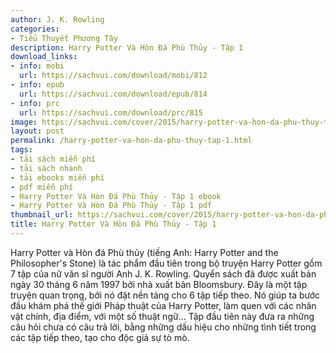 ```yaml
---
author: J. K. Rowling
categories:
- Tiểu Thuyết Phương Tây
description: Harry Potter Và Hòn Đá Phù Thủy - Tập 1
download_links:
- info: mobi
  url: https://sachvui.com/download/mobi/812
- info: epub
  url: https://sachvui.com/download/epub/814
- info: prc
  url: https://sachvui.com/download/prc/815
image: https://sachvui.com/cover/2015/harry-potter-va-hon-da-phu-thuy-tap-1.jpg
layout: post
permalink: /harry-potter-va-hon-da-phu-thuy-tap-1.html
tags:
- tải sách miễn phí
- tải sách nhanh
- tải ebooks miễn phí
- pdf miễn phí
- Harry Potter Và Hòn Đá Phù Thủy - Tập 1 ebook
- Harry Potter Và Hòn Đá Phù Thủy - Tập 1 pdf
thumbnail_url: https://sachvui.com/cover/2015/harry-potter-va-hon-da-phu-thuy-tap-1.jpg
title: Harry Potter Và Hòn Đá Phù Thủy - Tập 1
---
```


 <div class="item-desc text-justify"> Harry Potter và Hòn đá Phù thủy (tiếng Anh: Harry Potter and the Philosopher's Stone) là tác phẩm đầu tiên trong bộ truyện Harry Potter gồm 7 tập của nữ văn sĩ người Anh J. K. Rowling. Quyển sách đã được xuất bản ngày 30 tháng 6 năm 1997 bởi nhà xuất bản Bloomsbury. Đây là một tập truyện quan trọng, bởi nó đặt nền tảng cho 6 tập tiếp theo. Nó giúp ta bước đầu khám phá thế giới Pháp thuật của Harry Potter, làm quen với các nhân vật chính, địa điểm, với một số thuật ngữ... Tập đầu tiên này đưa ra những câu hỏi chưa có câu trả lời, bằng những dấu hiệu cho những tình tiết trong các tập tiếp theo, tạo cho độc giả sự tò mò. </div>